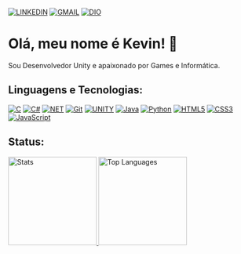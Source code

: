 [![LINKEDIN](https://img.shields.io/badge/linkedin-%230077B5.svg?style=flat-square&logo=linkedin&logoColor=white)](https://www.linkedin.com/in/kevin-oliveira-damasceno-41babb215/)
[![GMAIL](https://img.shields.io/badge/Gmail-D14836?style=flat-square&logo=gmail&logoColor=white)](mailto:klooke2013@gmail.com)
[![DIO](https://img.shields.io/badge/-Perfil%20DIO-09f?style=flat-square)](https://web.dio.me/users/klooke2013?tab=skills)

# Olá, meu nome é Kevin! 👋

Sou Desenvolvedor Unity e apaixonado por Games e Informática.

## Linguagens e Tecnologias:
[![C](https://img.shields.io/badge/c-%2300599C.svg?style=flat-square&logo=c&logoColor=white)](#)
[![C#](https://img.shields.io/badge/c%23-%23239120.svg?style=flat-square&logo=c-sharp&logoColor=white)](#)
[![NET](https://img.shields.io/badge/.NET-512BD4?style=flat-square&logo=dotnet&logoColor=white)](#)
[![Git](https://img.shields.io/badge/git-%23F05033.svg?style=flat-square&logo=git&logoColor=white)](#)
[![UNITY](https://img.shields.io/badge/Unity-100000?style=flat-square&logo=unity&logoColor=white)](#)
[![Java](https://img.shields.io/badge/java-%23ED8B00.svg?style=flat-square&logo=openjdk&logoColor=white)](#)
[![Python](https://img.shields.io/badge/python-3670A0?style=flat-square&logo=python&logoColor=ffdd54)](#)
[![HTML5](https://img.shields.io/badge/html5-%23E34F26.svg?style=flat-square&logo=html5&logoColor=white)](#)
[![CSS3](https://img.shields.io/badge/css3-%231572B6.svg?style=flat-square&logo=css3&logoColor=white)](#)
[![JavaScript](https://img.shields.io/badge/javascript-%23323330.svg?style=flat-square&logo=javascript&logoColor=%23F7DF1E)](#)

## Status:
<div align="left">
  <a href="#">
      <img height="180em" alt="Stats" src="https://github-readme-stats.vercel.app//api?username=klooke&theme=dark&show_icons=true&hide_border=true&include_all_commits=true" />
      <img height="180em" alt="Top Languages" src="https://github-readme-stats.vercel.app//api/top-langs/?username=klooke&theme=dark&show_icons=true&hide_border=true&layout=compact&hide_title=true&size_weight=0.5&count_weight=0.5" />
  </a>
</div>

<br />
